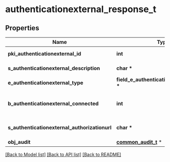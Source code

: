 # authenticationexternal_response_t

## Properties
Name | Type | Description | Notes
------------ | ------------- | ------------- | -------------
**pki_authenticationexternal_id** | **int** | The unique ID of the Authenticationexternal | 
**s_authenticationexternal_description** | **char \*** | The description of the Authenticationexternal | 
**e_authenticationexternal_type** | **field_e_authenticationexternal_type_t \*** |  | 
**b_authenticationexternal_connected** | **int** | Whether the Authenticationexternal has been connected or not | [optional] 
**s_authenticationexternal_authorizationurl** | **char \*** | The url to authorize the Authenticationexternal | [optional] 
**obj_audit** | [**common_audit_t**](common_audit.md) \* |  | 

[[Back to Model list]](../README.md#documentation-for-models) [[Back to API list]](../README.md#documentation-for-api-endpoints) [[Back to README]](../README.md)


